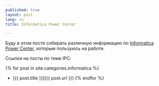 ```yaml
---
published: true
layout: post
lang: ru
title: Informatica Power Center

---
```


Буду в этом посте собирать различную информацию по [Informatica Power Center](http://www.informatica.com), которым пользуюсь на работе.

Ссылки на посты по теме IPC:

{% for post in site.categories.informatica %}
  * [{{ post.title }}]({{ post.url }})
{% endfor %}
